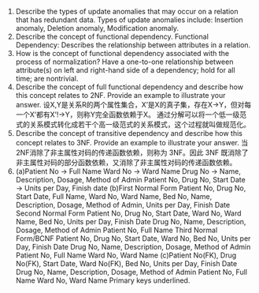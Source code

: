 1. Describe the types of update anomalies that may occur on a relation that has redundant data.
Types of update anomalies include: Insertion anomaly, Deletion anomaly, Modification anomaly.
2. Describe the concept of functional dependency.
Functional Dependency: Describes the relationship between attributes in a relation. 
3. How is the concept of functional dependency associated with the process of normalization?
Have a one-to-one relationship between attribute(s) on left and right-hand side of a dependency;
hold for all time;
are nontrivial.
4. Describe the concept of full functional dependency and describe how this concept relates to 2NF. Provide an example to illustrate your answer.
设X,Y是关系R的两个属性集合，X’是X的真子集，存在X→Y，但对每一个X’都有X’!→Y，则称Y完全函数依赖于X。
通过分解可以将一个低一级范式的关系模式转化成若干个高一级范式的关系模式，这个过程就叫做规范化。
5. Describe the concept of transitive dependency and describe how this concept relates to 3NF. Provide an example to illustrate your answer.
当2NF消除了非主属性对码的传递函数依赖，则称为 3NF。因此 3NF 既消除了非主属性对码的部分函数依赖，又消除了非主属性对码的传递函数依赖。
6. (a)Patient No → Full Name
 Ward No → Ward Name
 Drug No → Name, Description, Dosage, Method of Admin
 Patient No, Drug No, Start Date → Units per Day, Finish date 
(b)First Normal Form
Patient No, Drug No, Start Date, Full Name, Ward No, Ward Name, Bed No, Name,
Description, Dosage, Method of Admin, Units per Day, Finish Date
Second Normal Form
Patient No, Drug No, Start Date, Ward No, Ward Name, Bed No, Units per Day, Finish
Date
Drug No, Name, Description, Dosage, Method of Admin 
Patient No, Full Name
Third Normal Form/BCNF
Patient No, Drug No, Start Date, Ward No, Bed No, Units per Day, Finish Date
Drug No, Name, Description, Dosage, Method of Admin
Patient No, Full Name
Ward No, Ward Name 
(c)Patient No(FK), Drug No(FK), Start Date, Ward No(FK), Bed No, Units per Day, Finish
Date
Drug No, Name, Description, Dosage, Method of Admin
Patient No, Full Name
Ward No, Ward Name
 Primary keys underlined. 
